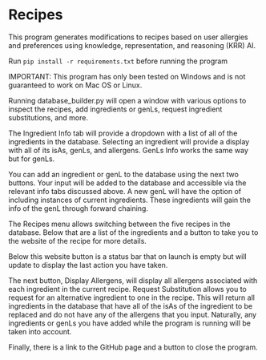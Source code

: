 # Recipes

This program generates modifications to recipes based on user allergies
and preferences using knowledge, representation, and reasoning (KRR) AI.

Run `pip install -r requirements.txt` before running the program

IMPORTANT: This program has only been tested on Windows and is not guaranteed
to work on Mac OS or Linux.

Running database_builder.py will open a window with various options to 
inspect the recipes, add ingredients or genLs, request ingredient substitutions, 
and more.

The Ingredient Info tab will provide a dropdown with a list of all of the 
ingredients in the database. Selecting an ingredient will provide a display 
with all of its isAs, genLs, and allergens. GenLs Info works the same way but 
for genLs.

You can add an ingredient or genL to the database using the next two buttons. 
Your input will be added to the database and accessible via the relevant info 
tabs discussed above. A new genL will have the option of including instances of 
current ingredients. These ingredients will gain the info of the genL through 
forward chaining. 

The Recipes menu allows switching between the five recipes in the database. 
Below that are a list of the ingredients and a button to take you to the 
website of the recipe for more details. 

Below this website button is a status bar that on launch is empty but will 
update to display the last action you have taken. 

The next button, Display Allergens, will display all allergens associated 
with each ingredient in the current recipe. Request Substitution allows you 
to request for an alternative ingredient to one in the recipe. This will 
return all ingredients in the database that have all of the isAs of the 
ingredient to be replaced and do not have any of the allergens that you 
input. Naturally, any ingredients or genLs you have added while the program 
is running will be taken into account.

Finally, there is a link to the GitHub page and a button to close the program.
